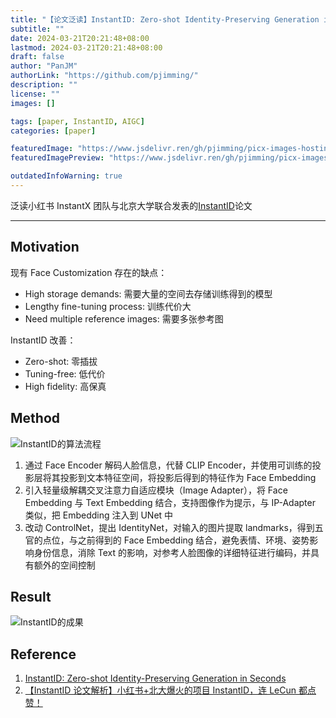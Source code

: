 ```yaml
---
title: "【论文泛读】InstantID: Zero-shot Identity-Preserving Generation in Seconds"
subtitle: ""
date: 2024-03-21T20:21:48+08:00
lastmod: 2024-03-21T20:21:48+08:00
draft: false
author: "PanJM"
authorLink: "https://github.com/pjimming/"
description: ""
license: ""
images: []

tags: [paper, InstantID, AIGC]
categories: [paper]

featuredImage: "https://www.jsdelivr.ren/gh/pjimming/picx-images-hosting@master/20240321/imageimage.4911b169xh.webp"
featuredImagePreview: "https://www.jsdelivr.ren/gh/pjimming/picx-images-hosting@master/20240321/imageimage.4911b169xh.webp"

outdatedInfoWarning: true
---
```


泛读小红书 InstantX 团队与北京大学联合发表的[InstantID](https://arxiv.org/abs/2401.07519)论文

<!--more-->

---

## Motivation

现有 Face Customization 存在的缺点：

- High storage demands: 需要大量的空间去存储训练得到的模型
- Lengthy fine-tuning process: 训练代价大
- Need multiple reference images: 需要多张参考图

InstantID 改善：

- Zero-shot: 零插拔
- Tuning-free: 低代价
- High fidelity: 高保真

## Method

![InstantID的算法流程](https://www.jsdelivr.ren/gh/pjimming/picx-images-hosting@master/20240321/imageimage.51dwsrmb8x.webp)

1. 通过 Face Encoder 解码人脸信息，代替 CLIP Encoder，并使用可训练的投影层将其投影到文本特征空间，将投影后得到的特征作为 Face Embedding
2. 引入轻量级解耦交叉注意力自适应模块（Image Adapter），将 Face Embedding 与 Text Embedding 结合，支持图像作为提示，与 IP-Adapter 类似，把 Embedding 注入到 UNet 中
3. 改动 ControlNet，提出 IdentityNet，对输入的图片提取 landmarks，得到五官的点位，与之前得到的 Face Embedding 结合，避免表情、环境、姿势影响身份信息，消除 Text 的影响，对参考人脸图像的详细特征进行编码，并具有额外的空间控制

## Result

![InstantID的成果](https://www.jsdelivr.ren/gh/pjimming/picx-images-hosting@master/20240322/imageimage.6ik1vg1qbh.webp)

## Reference

1. [InstantID: Zero-shot Identity-Preserving Generation in Seconds](https://arxiv.org/pdf/2401.07519.pdf)
2. [【InstantID 论文解析】小红书+北大爆火的项目 InstantID，连 LeCun 都点赞！](https://www.bilibili.com/video/BV1US421P7GG)
